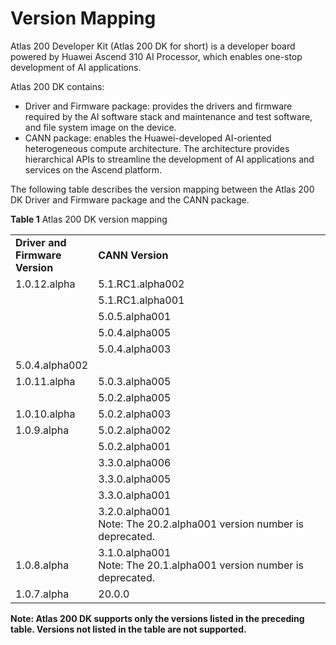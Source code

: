 # Version Mapping

Atlas 200 Developer Kit \(Atlas 200 DK for short\) is a developer board powered by Huawei Ascend 310 AI Processor, which enables one-stop development of AI applications.

Atlas 200 DK contains:

-   Driver and Firmware package: provides the drivers and firmware required by the AI software stack and maintenance and test software, and file system image on the device.
-   CANN package: enables the Huawei-developed AI-oriented heterogeneous compute architecture. The architecture provides hierarchical APIs to streamline the development of AI applications and services on the Ascend platform.

The following table describes the version mapping between the Atlas 200 DK Driver and Firmware package and the CANN package.

**Table  1**  Atlas 200 DK version mapping

<table>
<tr><td width="25%"><b>Driver and Firmware Version</b></td><td width="75%"><b>CANN Version</b></td></tr>
<tr><td rowspan="5" valign="top">1.0.12.alpha</td><td>5.1.RC1.alpha002</td></tr>
<tr><td>5.1.RC1.alpha001</td></tr>
<tr><td>5.0.5.alpha001</td></tr>
<tr><td>5.0.4.alpha005</td></tr>
<tr><td>5.0.4.alpha003</td></tr>
<tr><td>5.0.4.alpha002</td></tr>
</tr>
<tr><td rowspan="2" valign="top">1.0.11.alpha</td><td>5.0.3.alpha005</td></tr>
<tr><td>5.0.2.alpha005</td></tr>
</tr>
<tr><td>1.0.10.alpha</td><td>5.0.2.alpha003</td></tr>
<tr><td rowspan="6" valign="top">1.0.9.alpha</td><td>5.0.2.alpha002</td></tr>
<tr><td>5.0.2.alpha001</td></tr>
<tr><td>3.3.0.alpha006</td></tr>
<tr><td>3.3.0.alpha005</td></tr>
<tr><td>3.3.0.alpha001</td></tr>
<tr><td>3.2.0.alpha001<br/>Note: The 20.2.alpha001 version number is deprecated.</td>
</tr>
<tr><td>1.0.8.alpha</td>
<td>3.1.0.alpha001<br/>Note: The 20.1.alpha001 version number is deprecated.</td>
</tr>
<tr><td>1.0.7.alpha</td><td>20.0.0</td></tr>
</table>

**Note: Atlas 200 DK supports only the versions listed in the preceding table. Versions not listed in the table are not supported.**